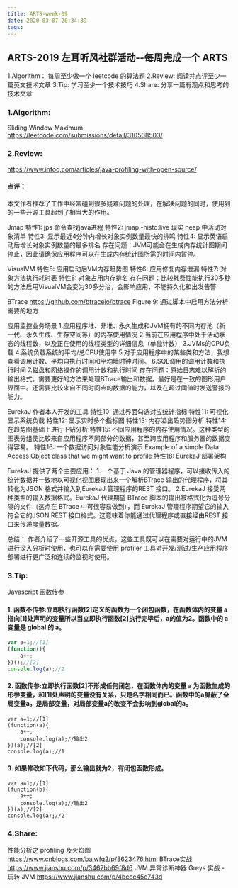 ```yaml
---
title: ARTS-week-09
date: 2020-03-07 20:34:39
tags:
---
```


## ARTS-2019 左耳听风社群活动--每周完成一个 ARTS
1.Algorithm： 每周至少做一个 leetcode 的算法题
2.Review: 阅读并点评至少一篇英文技术文章
3.Tip: 学习至少一个技术技巧
4.Share: 分享一篇有观点和思考的技术文章

### 1.Algorithm:

Sliding Window Maximum https://leetcode.com/submissions/detail/310508503/

### 2.Review:

https://www.infoq.com/articles/java-profiling-with-open-source/

#### 点评：

本文作者推荐了工作中经常碰到很多疑难问题的处理，在解决问题的同时，使用到的一些开源工具起到了相当大的作用。

Jmap 
特性1: jps 命令查找java进程
特性2: jmap -histo:live 现实 heap 中活动对象清单
特性3: 显示最近4分钟内增长对象实例数量最快的排鸣
特性4: 显示英语启动后增长对象实例数量的最多排名
存在问题：JVM可能会在生成内存统计图期间停止，因此请确保应用程序可以在生成内存统计图所需的时间内暂停。

VisualVM
特性5: 应用启动后VM内存趋势图
特性6: 应用修复内存泄漏
特性7: 对象方法执行耗时表
特性8: 对象占用内存排名
存在问题：比较耗费性能执行30多秒的方法启用VisualVM会变为30多分治，会影响应用，不能持久化和出发告警

BTrace https://github.com/btraceio/btrace
Figure 9: 通过脚本中启用方法分析需要的地方

应用监控业务场景
1.应用程序堆、非堆、永久生成和JVM拥有的不同内存池（新一代、永久生成、生存空间等）的内存使用情况
2.当前在应用程序中处于活动状态的线程数，以及正在使用的线程类型的详细信息（单独计数）
3.JVMs的CPU负载
4.系统负载系统的平均/总CPU使用率
5.对于应用程序中的某些类和方法，我想查看调用计数、平均自执行时间和平均墙时钟时间。
6.SQL调用的调用计数和执行时间
7.磁盘和网络操作的调用计数和执行时间
存在问题：原始日志难以解析的输出格式。需要更好的方法来处理BTrace输出和数据，最好是在一致的图形用户界面中。还需要比较来自不同时间点的数据的能力，以及在超过阈值时发送警报的能力。

EurekaJ 作者本人开发的工具
特性10: 通过界面勾选对应统计指标
特性11: 可视化显示系统负载
特性12: 显示实时多个指标图
特性13: 内存溢出趋势图分析
特性14: 在趋势图基础上进行下钻分析
特性15: 不同应用程序的内存使用情况。这种类型的图表分组使比较来自应用程序不同部分的数据，甚至跨应用程序和服务器的数据变得容易。
特性16: 一个数据访问对象性能分析演示 Example of a simple Data Access Object class that we might want to profile
特性18: EurekaJ 部署架构

EurekaJ 提供了两个主要应用：
1.一个基于 Java 的管理器程序，可以接收传入的统计数据并一致地以可视化视图展现出来一个解析BTrace 输出的代理程序，将其转化为JSON 格式并输入到EurekaJ 管理程序的REST 接口。
2.EurekaJ 接受两种类型的输入数据格式。EurekaJ 代理期望 BTrace 脚本的输出被格式化为逗号分隔的文件（这点在 BTrace 中可很容易做到），而 EurekaJ 管理程序期望它的输入符合它的JSON REST 接口格式。这意味着你能通过代理程序或直接经由REST 接口来传递度量数据。

总结：
作者介绍了一些开源工具的优点，这些工具既可以在需要对运行中的JVM进行深入分析时使用，也可以在需要使用 profiler  工具对开发/测试/生产应用程序部署进行更广泛和连续的监视时使用。

### 3.Tip:

Javascript 函数传参

#### 1. 函数不传参:立即执行函数[2]定义的函数为一个闭包函数，在函数体内的变量 a 指向[1]处声明的变量所以当立即执行函数[2]执行完毕后，a的值为2。函数中的 a 变量是 global 的 a。
``` javascript
var a=1;//[1]
(function(){
    a++;
})();//[2]
console.log(a);//2
```

#### 2. 函数传参:立即执行函数[2]不形成任何闭包，在函数体内的变量 a 为函数生成的形参变量，和[1]处声明的变量没有关系，只是名字相同而已。函数中的a屏蔽了全局变量a，是局部变量，对局部变量a的改变不会影响到global的a。
``` shell
var a=1;//[1]
(function(a){    
    a++;
    console.log(a);//输出2
})(a);//[2]
console.log(a);//1
```

#### 3. 如果修改如下代码，那么输出就为2，有闭包函数形成。
``` shell
var a=1;//[1]
(function(b){    
    a++;
    console.log(a);//输出2
})(a);//[2]
console.log(a);//2
```

### 4.Share:

性能分析之 profiling 及火焰图
https://www.cnblogs.com/baiwfg2/p/8623476.html
BTrace实战
https://www.jianshu.com/p/3467bb69f8d6
JVM 异常诊断神器 Greys 实战 - 玩转 JVM
https://www.jianshu.com/p/4bcce45e743d
